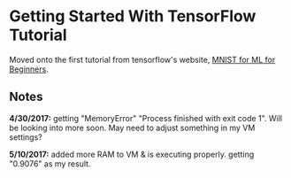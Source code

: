 Getting Started With TensorFlow Tutorial
========================================

Moved onto the first tutorial from tensorflow's website, [MNIST for ML for Beginners](https://www.tensorflow.org/get_started/mnist/beginners).

Notes
--------
<b>4/30/2017:</b> getting "MemoryError" "Process finished with exit code 1". Will be looking into more soon. May need to adjust something in my VM settings?

<b>5/10/2017:</b> added more RAM to VM & is executing properly. getting "0.9076" as my result. 